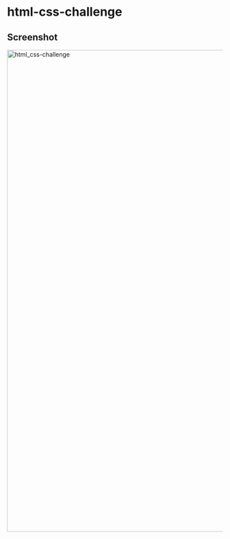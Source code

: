 # html-css-challenge

## Screenshot
<img width="1127" alt="html_css-challenge" src="https://user-images.githubusercontent.com/74079363/131596993-9642d426-d400-46de-b66f-fa8dca75bde3.png">
